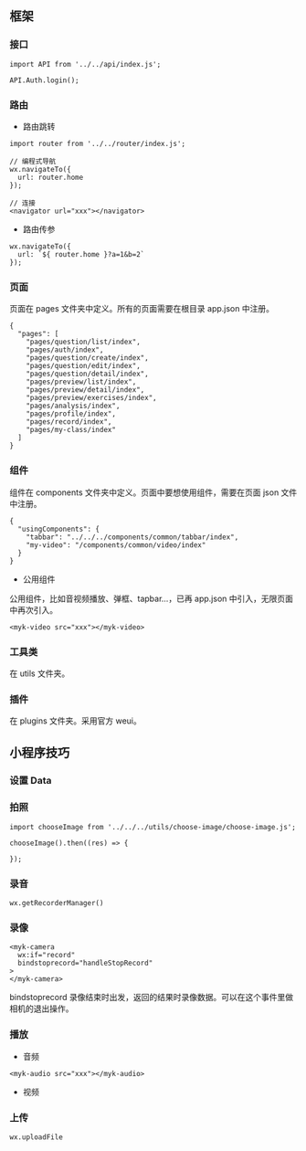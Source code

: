 ## 框架 

### 接口

```
import API from '../../api/index.js';
```

```
API.Auth.login();
```

### 路由

* 路由跳转

```
import router from '../../router/index.js';
```

```
// 编程式导航
wx.navigateTo({
  url: router.home
});
```

```
// 连接
<navigator url="xxx"></navigator>
```

* 路由传参

```
wx.navigateTo({
  url: `${ router.home }?a=1&b=2`
});
```

### 页面

页面在 pages 文件夹中定义。所有的页面需要在根目录 app.json 中注册。

```
{
  "pages": [
    "pages/question/list/index",
    "pages/auth/index",
    "pages/question/create/index",
    "pages/question/edit/index",
    "pages/question/detail/index",
    "pages/preview/list/index",
    "pages/preview/detail/index",
    "pages/preview/exercises/index",
    "pages/analysis/index",
    "pages/profile/index",
    "pages/record/index",
    "pages/my-class/index"
  ]
}
```

### 组件

组件在 components 文件夹中定义。页面中要想使用组件，需要在页面 json 文件中注册。

```
{
  "usingComponents": {
    "tabbar": "../../../components/common/tabbar/index",
    "my-video": "/components/common/video/index"
  }
}
```

* 公用组件

公用组件，比如音视频播放、弹框、tapbar...，已再 app.json 中引入，无限页面中再次引入。

```
<myk-video src="xxx"></myk-video>
```

### 工具类

在 utils 文件夹。

### 插件

在 plugins 文件夹。采用官方 weui。

## 小程序技巧

### 设置 Data

### 拍照

```
import chooseImage from '../../../utils/choose-image/choose-image.js';

chooseImage().then((res) => {

});
```

### 录音

```
wx.getRecorderManager()
```

### 录像

```
<myk-camera
  wx:if="record"
  bindstoprecord="handleStopRecord"
>
</myk-camera>
```

bindstoprecord 录像结束时出发，返回的结果时录像数据。可以在这个事件里做相机的退出操作。

### 播放

* 音频

```
<myk-audio src="xxx"></myk-audio>
```

* 视频

<myk-video src="xxx"></myk-video>

### 上传

```
wx.uploadFile
```